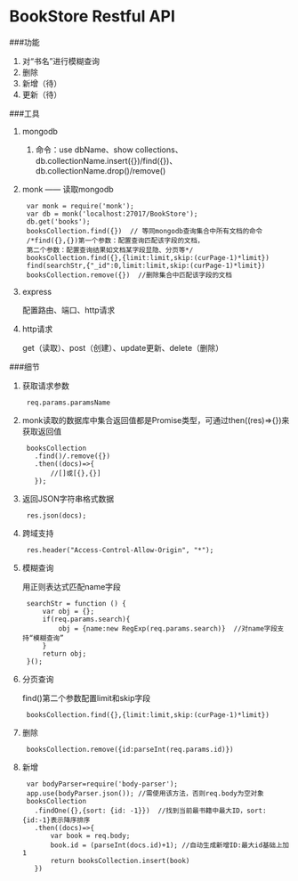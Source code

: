 

# BookStore Restful API

###功能

1. 对“书名”进行模糊查询
2. 删除
3. 新增（待） 
3. 更新（待）

###工具

1. mongodb
  
    1. 命令：use dbName、show collections、db.collectionName.insert({})/find({})、db.collectionName.drop()/remove()

2. monk —— 读取mongodb

        var monk = require('monk');
        var db = monk('localhost:27017/BookStore');
        db.get('books');
        booksCollection.find({})  // 等同mongodb查询集合中所有文档的命令
        /*find({},{})第一个参数：配置查询匹配该字段的文档，
        第二个参数：配置查询结果如文档某字段显隐、分页等*/
        booksCollection.find({},{limit:limit,skip:(curPage-1)*limit})  
        find(searchStr,{"_id":0,limit:limit,skip:(curPage-1)*limit})
        booksCollection.remove({})  //删除集合中匹配该字段的文档

3. express

    配置路由、端口、http请求

4. http请求

    get（读取）、post（创建）、update更新、delete（删除）
    
###细节

1. 获取请求参数

        req.params.paramsName
        
2. monk读取的数据库中集合返回值都是Promise类型，可通过then((res)=>{})来获取返回值

        booksCollection
          .find()/.remove({})
          .then((docs)=>{
              //[]或[{},{}]
          });

3. 返回JSON字符串格式数据

        res.json(docs); 
        
4. 跨域支持

        res.header("Access-Control-Allow-Origin", "*");
        
5. 模糊查询

    用正则表达式匹配name字段
    
        searchStr = function () {
            var obj = {};
            if(req.params.search){
                obj = {name:new RegExp(req.params.search)}  //对name字段支持“模糊查询”
            }
            return obj;
        }();
        
6. 分页查询

    find()第二个参数配置limit和skip字段
    
        booksCollection.find({},{limit:limit,skip:(curPage-1)*limit})
        
7. 删除

        booksCollection.remove({id:parseInt(req.params.id)})
        
8. 新增

        var bodyParser=require('body-parser');
        app.use(bodyParser.json()); //需使用该方法，否则req.body为空对象
        booksCollection
          .findOne({},{sort: {id: -1}})  //找到当前最书籍中最大ID，sort:{id:-1}表示降序排序
          .then((docs)=>{
              var book = req.body;
              book.id = (parseInt(docs.id)+1); //自动生成新增ID:最大id基础上加1
              return booksCollection.insert(book)
          })   